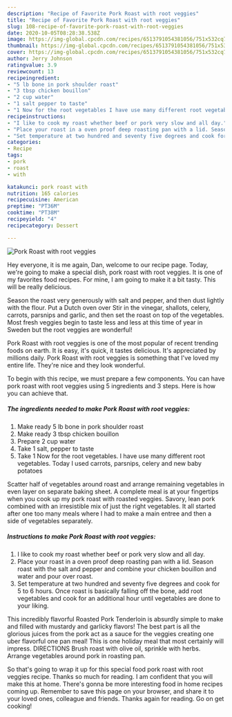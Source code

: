 ```yaml
---
description: "Recipe of Favorite Pork Roast with root veggies"
title: "Recipe of Favorite Pork Roast with root veggies"
slug: 108-recipe-of-favorite-pork-roast-with-root-veggies
date: 2020-10-05T08:28:38.538Z
image: https://img-global.cpcdn.com/recipes/6513791054381056/751x532cq70/pork-roast-with-root-veggies-recipe-main-photo.jpg
thumbnail: https://img-global.cpcdn.com/recipes/6513791054381056/751x532cq70/pork-roast-with-root-veggies-recipe-main-photo.jpg
cover: https://img-global.cpcdn.com/recipes/6513791054381056/751x532cq70/pork-roast-with-root-veggies-recipe-main-photo.jpg
author: Jerry Johnson
ratingvalue: 3.9
reviewcount: 13
recipeingredient:
- "5 lb bone in pork shoulder roast"
- "3 tbsp chicken bouillon"
- "2 cup water"
- "1 salt pepper to taste"
- "1 Now for the root vegetables I have use many different root vegetables Today I used carrots parsnips  celery and new baby potatoes"
recipeinstructions:
- "I like to cook my roast whether beef or pork very slow and all day."
- "Place your roast in a oven proof deep roasting pan with a lid. Season roast with the salt and pepper and combine your chicken bouillon and water and pour over roast."
- "Set temperature at two hundred and seventy five degrees and cook for 5 to 6 hours. Once roast is basically falling off the bone, add root vegetables and cook for an additional hour until vegetables are done to your liking."
categories:
- Recipe
tags:
- pork
- roast
- with

katakunci: pork roast with 
nutrition: 165 calories
recipecuisine: American
preptime: "PT36M"
cooktime: "PT38M"
recipeyield: "4"
recipecategory: Dessert

---
```



![Pork Roast with root veggies](https://img-global.cpcdn.com/recipes/6513791054381056/751x532cq70/pork-roast-with-root-veggies-recipe-main-photo.jpg)

Hey everyone, it is me again, Dan, welcome to our recipe page. Today, we're going to make a special dish, pork roast with root veggies. It is one of my favorites food recipes. For mine, I am going to make it a bit tasty. This will be really delicious.

Season the roast very generously with salt and pepper, and then dust lightly with the flour. Put a Dutch oven over Stir in the vinegar, shallots, celery, carrots, parsnips and garlic, and then set the roast on top of the vegetables. Most fresh veggies begin to taste less and less at this time of year in Sweden but the root veggies are wonderful!

Pork Roast with root veggies is one of the most popular of recent trending foods on earth. It is easy, it's quick, it tastes delicious. It's appreciated by millions daily. Pork Roast with root veggies is something that I've loved my entire life. They're nice and they look wonderful.


To begin with this recipe, we must prepare a few components. You can have pork roast with root veggies using 5 ingredients and 3 steps. Here is how you can achieve that.

<!--inarticleads1-->

##### The ingredients needed to make Pork Roast with root veggies:

1. Make ready 5 lb bone in pork shoulder roast
1. Make ready 3 tbsp chicken bouillon
1. Prepare 2 cup water
1. Take 1 salt, pepper to taste
1. Take 1 Now for the root vegetables. I have use many different root vegetables. Today I used carrots, parsnips,  celery and new baby potatoes


Scatter half of vegetables around roast and arrange remaining vegetables in even layer on separate baking sheet. A complete meal is at your fingertips when you cook up my pork roast with roasted veggies. Savory, lean pork combined with an irresistible mix of just the right vegetables. It all started after one too many meals where I had to make a main entree and then a side of vegetables separately. 

<!--inarticleads2-->

##### Instructions to make Pork Roast with root veggies:

1. I like to cook my roast whether beef or pork very slow and all day.
1. Place your roast in a oven proof deep roasting pan with a lid. Season roast with the salt and pepper and combine your chicken bouillon and water and pour over roast.
1. Set temperature at two hundred and seventy five degrees and cook for 5 to 6 hours. Once roast is basically falling off the bone, add root vegetables and cook for an additional hour until vegetables are done to your liking.


This incredibly flavorful Roasted Pork Tenderloin is absurdly simple to make and filled with mustardy and garlicky flavors! The best part is all the glorious juices from the pork act as a sauce for the veggies creating one uber flavorful one pan meal! This is one holiday meal that most certainly will impress. DIRECTIONS Brush roast with olive oil, sprinkle with herbs. Arrange vegetables around pork in roasting pan. 

So that's going to wrap it up for this special food pork roast with root veggies recipe. Thanks so much for reading. I am confident that you will make this at home. There's gonna be more interesting food in home recipes coming up. Remember to save this page on your browser, and share it to your loved ones, colleague and friends. Thanks again for reading. Go on get cooking!
